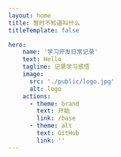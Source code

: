```yaml
---
layout: home
title: 暂时不知道叫什么
titleTemplate: false

hero:
    name: '学习开发日常记录'
    text: Hello
    tagline: 记录学习感悟
    image:
      src: './public/logo.jpg'
      alt: logo
    actions:
      - theme: brand
        text: 开始
        link: /base
      - theme: alt
        text: GitHub
        link: ''
---
```


<home></home>
<base11></base11>

<script lang="ts" setup>
import home from './.vitepress/theme/views/home.vue'
import base11 from './.vitepress/theme/components/base11.vue'
</script>
